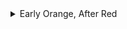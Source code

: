 <details>
<summary>Early Orange, After Red</summary>

- [ヒクイドリ](/lyrics_pages/early_orange_after_red/ヒクイドリ.md)
</details>